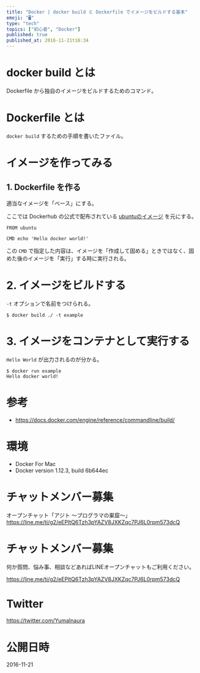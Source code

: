 ```yaml
---
title: "Docker | docker build と Dockerfile でイメージをビルドする基本"
emoji: "🖥"
type: "tech"
topics: ["初心者", "Docker"]
published: true
published_at: 2016-11-21t16:34
---
```


# docker build とは

Dockerfile から独自のイメージをビルドするためのコマンド。

# Dockerfile とは

`docker build` するための手順を書いたファイル。

# イメージを作ってみる

## 1. Dockerfile を作る

適当なイメージを「ベース」にする。

ここでは Dockerhub の公式で配布されている [ubuntuのイメージ](https://hub.docker.com/_/ubuntu/) を元にする。

```:./docker-build/Dockerfile
FROM ubuntu

CMD echo 'Hello docker world!'
```

この `CMD` で指定した内容は、イメージを「作成して固める」ときではなく、固めた後のイメージを「実行」する時に実行される。


# 2. イメージをビルドする

`-t` オプションで名前をつけられる。

`$ docker build ./ -t example`


# 3. イメージをコンテナとして実行する

`Hello World` が出力されるのが分かる。

```
$ docker run example
Hello docker world!
```

# 参考

- https://docs.docker.com/engine/reference/commandline/build/


# 環境

- Docker For Mac
- Docker version 1.12.3, build 6b644ec


# チャットメンバー募集

オープンチャット「アジト 〜プログラマの巣窟〜」
https://line.me/ti/g2/eEPltQ6Tzh3pYAZV8JXKZqc7PJ6L0rpm573dcQ



<!-- Update From Qiita API -->

# チャットメンバー募集


何か質問、悩み事、相談などあればLINEオープンチャットもご利用ください。

https://line.me/ti/g2/eEPltQ6Tzh3pYAZV8JXKZqc7PJ6L0rpm573dcQ





# Twitter


https://twitter.com/YumaInaura


<!-- Update From Qiita API -->



# 公開日時

2016-11-21
